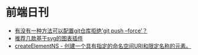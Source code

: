 # 前端日刊

* [有没有一种方法可以配置git仓库拒绝’git push –force’？](https://www.codenong.com/1754491/)
* [推荐几款基于svg的图表插件](https://zhuanlan.zhihu.com/p/351621940)
* [createElementNS - 创建一个具有指定的命名空间URI和限定名称的元素。](https://developer.mozilla.org/zh-CN/docs/Web/API/Document/createElementNS)
